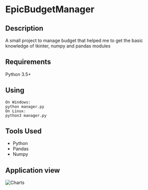 # EpicBudgetManager

## Description
A small project to manage budget that helped me to get the basic knowledge of tkinter, numpy and pandas modules

## Requirements
Python 3.5+

## Using
```commandline
On Windows:
python manager.py
On Linux:
python3 manager.py
```
## Tools Used
* Python
* Pandas
* Numpy

## Application view
![Charts](https://user-images.githubusercontent.com/57534862/110639675-482bf680-81b0-11eb-8b59-425c7ee1ab7c.PNG)


